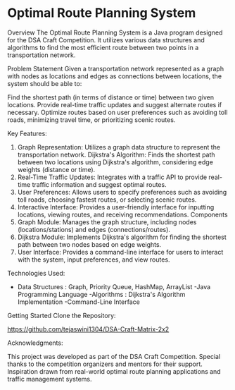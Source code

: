 # Optimal Route Planning System

Overview
The Optimal Route Planning System is a Java program designed for the DSA Craft Competition. It utilizes various data structures and algorithms to find the most efficient route between two points in a transportation network.

Problem Statement
Given a transportation network represented as a graph with nodes as locations and edges as connections between locations, the system should be able to:

Find the shortest path (in terms of distance or time) between two given locations.
Provide real-time traffic updates and suggest alternate routes if necessary.
Optimize routes based on user preferences such as avoiding toll roads, minimizing travel time, or prioritizing scenic routes.

Key Features:

1. Graph Representation: Utilizes a graph data structure to represent the transportation network.
Dijkstra's Algorithm: Finds the shortest path between two locations using Dijkstra's algorithm, considering edge weights (distance or time).
2. Real-Time Traffic Updates: Integrates with a traffic API to provide real-time traffic information and suggest optimal routes.
3. User Preferences: Allows users to specify preferences such as avoiding toll roads, choosing fastest routes, or selecting scenic routes.
4. Interactive Interface: Provides a user-friendly interface for inputting locations, viewing routes, and receiving recommendations.
Components
5. Graph Module: Manages the graph structure, including nodes (locations/stations) and edges (connections/routes).
6. Dijkstra Module: Implements Dijkstra's algorithm for finding the shortest path between two nodes based on edge weights.
7. User Interface: Provides a command-line interface for users to interact with the system, input preferences, and view routes.

Technologies Used:

- Data Structures : Graph, Priority Queue, HashMap, ArrayList
-Java Programming Language
-Algorithms : Dijkstra's Algorithm Implementation
-Command-Line Interface

Getting Started
Clone the Repository:

https://github.com/tejaswini1304/DSA-Craft-Matrix-2x2


Acknowledgments:

This project was developed as part of the DSA Craft Competition.
Special thanks to the competition organizers and mentors for their support.
Inspiration drawn from real-world optimal route planning applications and traffic management systems.
